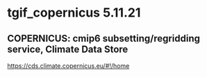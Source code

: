 # tgif_copernicus 5.11.21
## COPERNICUS: cmip6 subsetting/regridding service, Climate Data Store 





https://cds.climate.copernicus.eu/#!/home

